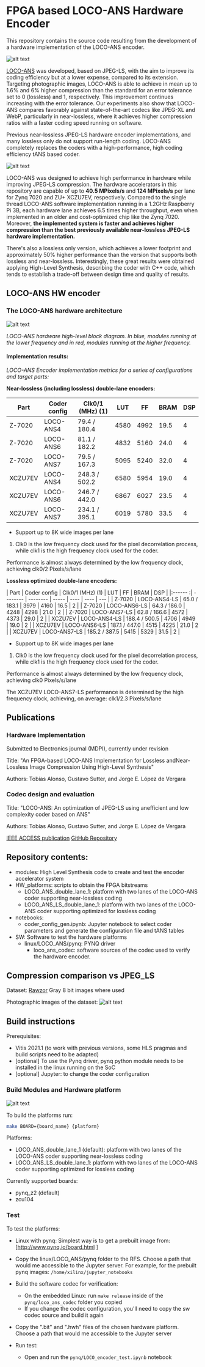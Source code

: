 # FPGA based LOCO-ANS Hardware Encoder

This repository contains the source code resulting from the development of a hardware implementation of the LOCO-ANS encoder.

![alt text](images/loco_ans_diagram.png "Encoder block diagram")


[LOCO-ANS](https://github.com/hpcn-uam/LOCO-ANS) was developed, based on JPEG-LS, with the aim to improve its coding efficiency but at a lower expense, compared to its extension. 
Targeting photographic images, LOCO-ANS is able to achieve in mean up to 1.6% and 6% higher compression than the standard for an error tolerance set to 0 (lossless) and 1, respectively. 
This improvement continues increasing with the error tolerance. 
Our experiments also show that LOCO-ANS compares favorably against state-of-the-art codecs like JPEG-XL and WebP, particularly in near-lossless, where it achieves higher compression ratios with a faster coding speed running on software.


Previous near-lossless JPEG-LS hardware encoder implementations, and many lossless only do not support run-length coding. 
LOCO-ANS completely replaces the coders with a high-performance, high coding efficiency tANS based coder.

![alt text](images/codecs_comparison.svg "Mean bits per pixel (bpp) obtained by JPEG-LS, JPEG-LS without run mode and LOCO-ANS")

LOCO-ANS was designed to achieve high performance in hardware while improving JPEG-LS compression.
The hardware accelerators in this repository are capable of up to **40.5 MPixels/s** and **124 MPixels/s** per lane for Zynq 7020 and ZU+ XCZU7EV, respectively.
Compared to the single thread LOCO-ANS software implementation running in a 1.2GHz Raspberry Pi 3B, each hardware lane achieves 6.5 times higher throughput, even when implemented in an older and cost-optimized chip like the Zynq 7020. 
Moreover, **the implemented system is faster and achieves higher compression than the best previously available near-lossless JPEG-LS hardware implementation.**

There's also a lossless only version, which achieves a lower footprint and approximately 50% higher performance than the version that supports both lossless and near-lossless.
Interestingly, these great results were obtained applying High-Level Synthesis, describing the coder with C++ code, which tends to establish a trade-off between design time and quality of results. 


## LOCO-ANS HW encoder






### The LOCO-ANS hardware architecture
![alt text](images/LOCO_HW_block_diag.png "Mean bits per pixel (bpp) obtained by JPEG-LS, JPEG-LS without run mode and LOCO-ANS")

*LOCO-ANS hardware high-level block diagram. In blue, modules running at the lower frequency and in red, modules running at the higher frequency.*

#### Implementation results:

*LOCO-ANS Encoder implementation metrics for a series of configurations and target parts:*

**Near-lossless (including lossless) double-lane encoders:**

|    Part | Coder config |    Clk0/1 (MHz) (1) |   LUT  |   FF   |  BRAM | DSP  | 
| ------  |    --------  |    --------         |  ----- |   ---- |  ---- |  --- |  
|  Z-7020 |    LOCO-ANS4 |    79.4 / 180.4     |   4580 |   4992 |  19.5 |   4  |  
|  Z-7020 |    LOCO-ANS6 |    81.1 / 182.2     |   4832 |   5160 |  24.0 |   4  | 
|  Z-7020 |    LOCO-ANS7 |    79.5 / 167.3     |   5095 |   5240 |  32.0 |   4  |
|  XCZU7EV|    LOCO-ANS4 |   248.3 / 502.2     |   6580 |   5954 |  19.0 |   4  |
|  XCZU7EV|    LOCO-ANS6 |   246.7 / 442.0     |   6867 |   6027 |  23.5 |   4  |
|  XCZU7EV|    LOCO-ANS7 |   234.1 / 395.1     |   6019 |   5780 |  33.5 |   4  |

- Support up to 8K wide images per lane
1)  Clk0 is the low frequency clock used for the pixel decorrelation process, while clk1 is the high frequency clock used for the coder. 

Performance is almost always determined by the low frequency clock, achieving clk0/2 Pixels/s/lane

**Lossless optimized double-lane encoders:**

|    Part | Coder config |    Clk0/1 (MHz) (1) |   LUT  |   FF   |  BRAM | DSP  | 
|:------ :|    --------  |    --------         |  ----- |   ---- |  ---- |  --- | 
|  Z-7020 | LOCO-ANS4-LS |    65.0 / 183.1     |   3979 |   4160 |  16.5 |   2  |
|  Z-7020 | LOCO-ANS6-LS |    64.3 / 186.0     |   4248 |   4298 |  21.0 |   2  |
|  Z-7020 | LOCO-ANS7-LS |    62.8 / 166.6     |   4572 |   4373 |  29.0 |   2  |
| XCZU7EV | LOCO-ANS4-LS |    188.4 / 500.5    |   4706 |   4949 |  19.0 |   2  | 
| XCZU7EV | LOCO-ANS6-LS |    187.1 / 447.0    |   4515 |   4225 |  21.0 |   2  |
| XCZU7EV | LOCO-ANS7-LS |    185.2 / 387.5    |   5415 |   5329 |  31.5 |   2  | 


- Support up to 8K wide images per lane
1)  Clk0 is the low frequency clock used for the pixel decorrelation process, while clk1 is the high frequency clock used for the coder. 

Performance is almost always determined by the low frequency clock, achieving clk0 Pixels/s/lane

The XCZU7EV LOCO-ANS7-LS performance is determined by the high frequency clock, achieving, on average: clk1/2.3 Pixels/s/lane


## Publications

### Hardware Implementation 

Submitted to Electronics journal (MDPI), currently under revision

Title: "An FPGA-based LOCO-ANS Implementation for Lossless andNear-Lossless Image Compression Using High-Level Synthesis"

Authors: Tobías Alonso, Gustavo Sutter, and Jorge E. López de Vergara




### Codec design and evaluation

Title: "LOCO-ANS: An optimization of JPEG-LS using anefficient and low complexity coder based on ANS"

Authors: Tobías Alonso, Gustavo Sutter, and Jorge E. López de Vergara

[IEEE ACCESS publication](https://ieeexplore.ieee.org/document/9499046)
[GitHub Repository](https://github.com/hpcn-uam/LOCO-ANS)


## Repository contents:
- modules: High Level Synthesis code to create and test the encoder accelerator system
- HW_platforms: scripts to obtain the FPGA bitstreams
  - LOCO_ANS_double_lane_1: platform with two lanes of the LOCO-ANS coder supporting near-lossless coding
  - LOCO_ANS_LS_double_lane_1: platform with two lanes of the LOCO-ANS coder supporting optimized for lossless coding
- notebooks: 
  - coder_config_gen.ipynb: Jupyter notebook to select coder parameters and generate the configuration file and tANS tables
- SW: Software to test the hardware platforms
  - linux/LOCO_ANS/pynq: PYNQ driver
    - loco_ans_codec: software sources of the codec used to verify the hardware encoder.


## Compression comparison vs JPEG_LS
Dataset: [Rawzor](https://imagecompression.info/test_images/)
Gray 8 bit images where used

Photographic images of the dataset:
![alt text](images/rawzor_natural.svg "LOCO-ANS configurations vs jpeg-ls and estimated entropy")

## Build instructions

Prerequisites:
- Vitis 2021.1 (to work with previous versions, some HLS pragmas and build scripts need to be adapted)
- [optional] To use the Pynq driver, pynq python module needs to be installed in the linux running on the SoC
- [optional] Jupyter: to change the coder configuration


### Build Modules and Hardware platform

![alt text](images/Hw_test_block_diagram.svg "LOCO-ANS encoder hardware accelerator test platform")

To build the platforms run: 
``` bash
make BOARD={board_name} {platform}
``` 

Platforms:
- LOCO_ANS_double_lane_1 (default): platform with two lanes of the LOCO-ANS coder supporting near-lossless coding
- LOCO_ANS_LS_double_lane_1: platform with two lanes of the LOCO-ANS coder supporting optimized for lossless coding

Currently supported boards:
- pynq_z2 (default)
- zcu104


### Test 
To test the platforms:
- Linux with pynq: Simplest way is to get a prebuilt image from: [http://www.pynq.io/board.html ]
- Copy the linux/LOCO_ANS/pynq folder to the RFS. Choose a path that would me accessible to the Jupyter server. For example, for the prebuilt pynq images: `/home/xilinx/jupyter_notebooks` 
- Build the software codec for verification:
  - On the embedded Linux: run `make release` inside of the `pynq/loco_ans_codec` folder you copied
  -  If you change the codec configuration, you'll need to copy the sw codec source and build it again

- Copy the ".bit" and ".hwh" files of the chosen hardware platform. Choose a path that would me accessible to the Jupyter server
- Run test: 
  - Open and run the `pynq/LOCO_encoder_test.ipynb` notebook

